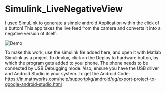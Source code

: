 # Simulink_LiveNegativeView

I used SimuLink to generate a simple android Application within the click of a button!
This app takes the live feed from the camera and converts it into a negative version of itself.

![Demo](https://user-images.githubusercontent.com/26602639/45264830-5a524000-b460-11e8-8989-b058784a8084.gif)

To make this work, use the simulink file added here, and open it with Matlab Simulink as a project
To deploy, click on the Deploy to hardware button, by which the program gets added to your phone.
The phone needs to be connected by USB Debugging mode. 
Also, ensure you have the USB driver and Android Studio in your system.
To get the Android Code:
https://in.mathworks.com/help/supportpkg/android/ug/export-project-to-google-android-studio.html
